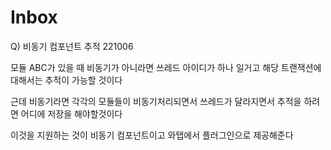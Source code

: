 # Inbox

Q) 비동기 컴포넌트 추적 221006

모듈 ABC가 있을 때 비동기가 아니라면 쓰레드 아이디가 하나 일거고 해당 트랜잭션에 대해서는 추적이 가능할 것이다

근데 비동기라면 각각의 모듈들이 비동기처리되면서 쓰레드가 달라지면서 추적을 하려면 어디에 저장을 해야할것이다

이것을 지원하는 것이 비동기 컴포넌트이고 와탭에서 플러그인으로 제공해준다
